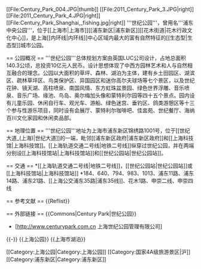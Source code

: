 [[File:Century_Park_004.JPG|thumb]]
[[File:2011_Century_Park_3.JPG|right]]
[[File:2011_Century_Park_4.JPG|right]]
[[File:Century_Park_Shanghai,_fishing.jpg|right]]
'''世纪公园'''，曾用名'''浦东中央公园'''，位于[[上海市|上海市]][[浦东新区|浦东新区]][[花木街道|花木行政文化中心]]，是上海[[内环线|内环线]]中心区域内最大的富有自然特征的[[生态型|生态型]]城市公园。

== 公园概况 ==
'''世纪公园'''总体规划方案由英国LUC公司设计，占地总面积140.3公顷，总投资10亿元人民币。设计思想体现了中西方园林艺术和人与自然相互融合的理念。公园以大面积的草坪、森林、湖泊为主体，建有乡土田园区、湖滨区、疏林草坪区、鸟类保护区、异国园区和迷你高尔夫球场等七个景区，以及世纪花钟、镜天湖、高柱喷泉、南国风情、东方虹珠盆景园、绿色世界浮雕、音乐喷泉、音乐广场、缘池、鸟岛、奥尔梅加头像和蒙特利尔园等四十五个景点。园内设有儿童乐园、休闲自行车、观光车、游船、绿色迷宫、垂钓区、鸽类游憩区等十三个参与性游乐项目，同时设有会展厅、蒙特利尔咖啡吧、佳盅苑、世纪餐厅、海纳百川文化家园和休闲卖品部。

== 地理位置 ==
'''世纪公园'''地址为上海市浦东新区锦绣路1001号，位于[[世纪大道_(上海)|世纪大道]]的一端，毗邻[[浦东新区政府|浦东新区政府]]和[[上海科技馆|上海科技馆]]。[[上海轨道交通二号线|地铁二号线]]纵穿过世纪公园，并在两端分别设[[上海科技馆站|上海科技馆站]]和[[世纪公园站|世纪公园站]]。

== 交通 ==
*[[上海轨道交通二号线|地铁二号线]]，[[世纪公园站|世纪公园站]]或[[上海科技馆站|上海科技馆站]]
*184、640、794、983、1013、浦东11路、浦东14路、浦东21路、[[上海公交浦东35路|浦东35线]]、花木1路、申崇二线、申崇四线

== 参考文献 ==
{{Reflist}}

== 外部链接 ==
{{Commons|Century Park|世纪公园}}
* [http://www.centurypark.com.cn 上海世纪公园管理有限公司]

{{-}}
{{上海公园}}
{{上海市湖泊}}

[[Category:上海公园|Category:上海公园]]
[[Category:国家4A级旅游景区|沪]]
[[Category:浦东新区|Category:浦东新区]]
